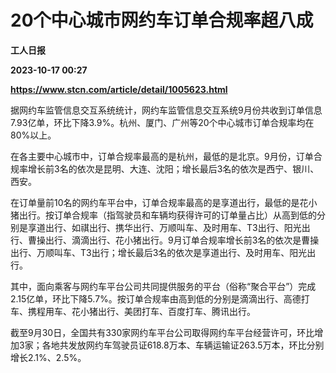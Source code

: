 # 20个中心城市网约车订单合规率超八成
**工人日报**

**2023-10-17 00:27**

**https://www.stcn.com/article/detail/1005623.html**

据网约车监管信息交互系统统计，网约车监管信息交互系统9月份共收到订单信息7.93亿单，环比下降3.9%。杭州、厦门、广州等20个中心城市订单合规率均在80%以上。

在各主要中心城市中，订单合规率最高的是杭州，最低的是北京。9月份，订单合规率增长前3名的依次是昆明、大连、沈阳；增长最后3名的依次是西宁、银川、西安。

在订单量前10名的网约车平台中，订单合规率最高的是享道出行，最低的是花小猪出行。按订单合规率（指驾驶员和车辆均获得许可的订单量占比）从高到低的分别是享道出行、如祺出行、携华出行、万顺叫车、及时用车、T3出行、阳光出行、曹操出行、滴滴出行、花小猪出行。9月订单合规率增长前3名的依次是曹操出行、万顺叫车、T3出行；增长最后3名的依次是享道出行、及时用车、阳光出行。

其中，面向乘客与网约车平台公司共同提供服务的平台（俗称“聚合平台”）完成2.15亿单，环比下降5.7%。按订单合规率由高到低的分别是滴滴出行、高德打车、携程用车、花小猪出行、美团打车、百度打车、腾讯出行。

截至9月30日，全国共有330家网约车平台公司取得网约车平台经营许可，环比增加3家；各地共发放网约车驾驶员证618.8万本、车辆运输证263.5万本，环比分别增长2.1%、2.5%。